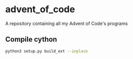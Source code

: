 # advent_of_code

A repository containing all my Advent of Code's programs


## Compile cython

```bash
python3 setup.py build_ext --inplace
```
